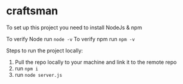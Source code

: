 # craftsman

To set up this project you need to install NodeJs & npm

To verify Node run `node -v`
To verify npm run `npm -v`

Steps to run the project locally:
1) Pull the repo locally to your machine and link it to the remote repo
2) run `npm i`
3) run `node server.js`